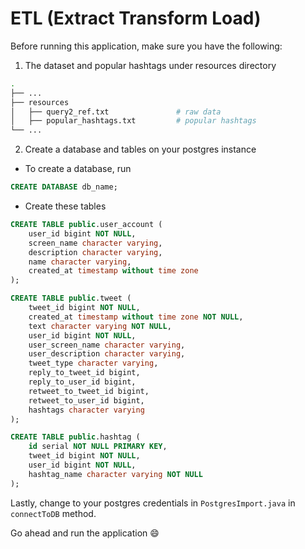 # ETL (Extract Transform Load)

Before running this application, make sure you have the following:

1. The dataset and popular hashtags under resources directory

```bash
.
├── ...
├── resources                    
│   ├── query2_ref.txt               # raw data
│   ├── popular_hashtags.txt         # popular hashtags
└── ...
```

2. Create a database and tables on your postgres instance

- To create a database, run
```sql
CREATE DATABASE db_name;
```

- Create these tables

```sql
CREATE TABLE public.user_account (
    user_id bigint NOT NULL,
    screen_name character varying,
    description character varying,
    name character varying,
    created_at timestamp without time zone
);
```

```sql
CREATE TABLE public.tweet (
    tweet_id bigint NOT NULL,
    created_at timestamp without time zone NOT NULL,
    text character varying NOT NULL,
    user_id bigint NOT NULL,
    user_screen_name character varying,
    user_description character varying,
    tweet_type character varying,
    reply_to_tweet_id bigint,
    reply_to_user_id bigint,
    retweet_to_tweet_id bigint,
    retweet_to_user_id bigint,
    hashtags character varying
);
```

```sql
CREATE TABLE public.hashtag (
    id serial NOT NULL PRIMARY KEY,
    tweet_id bigint NOT NULL,
    user_id bigint NOT NULL,
    hashtag_name character varying NOT NULL
);
```

Lastly, change to your postgres credentials in `PostgresImport.java` in `connectToDB` method.

Go ahead and run the application 😄